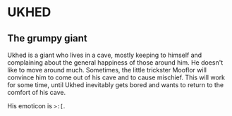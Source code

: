 # UKHED

## The grumpy giant

Ukhed is a giant who lives in a cave, mostly keeping to himself and complaining about the general happiness of those around him.  He doesn't like to move around much.  Sometimes, the little trickster Mooflor will convince him to come out of his cave and to cause mischief.  This will work for some time, until Ukhed inevitably gets bored and wants to return to the comfort of his cave.

His emoticon is `>:[`.